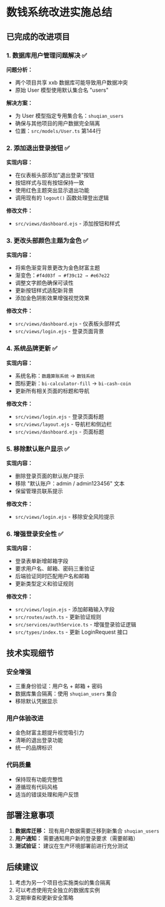 # 数钱系统改进实施总结

## 已完成的改进项目

### 1. 数据库用户管理问题解决 ✅

**问题分析：**
- 两个项目共享 xxb 数据库可能导致用户数据冲突
- 原始 User 模型使用默认集合名 "users"

**解决方案：**
- 为 User 模型指定专用集合名：`shuqian_users`
- 确保与其他项目的用户数据完全隔离
- 位置：`src/models/User.ts` 第144行

### 2. 添加退出登录按钮 ✅

**实现内容：**
- 在仪表板头部添加"退出登录"按钮
- 按钮样式与现有按钮保持一致
- 使用红色主题突出显示退出功能
- 调用现有的 `logout()` 函数处理登出逻辑

**修改文件：**
- `src/views/dashboard.ejs` - 添加按钮和样式

### 3. 更改头部颜色主题为金色 ✅

**实现内容：**
- 将紫色渐变背景更改为金色财富主题
- 渐变色：`#f4d03f → #f39c12 → #e67e22`
- 调整文字颜色确保可读性
- 更新按钮样式适配新背景
- 添加金色阴影效果增强视觉效果

**修改文件：**
- `src/views/dashboard.ejs` - 仪表板头部样式
- `src/views/login.ejs` - 登录页面背景

### 4. 系统品牌更新 ✅

**实现内容：**
- 系统名称：`数趣算账系统` → `数钱系统`
- 图标更新：`bi-calculator-fill` → `bi-cash-coin`
- 更新所有相关页面的标题和导航

**修改文件：**
- `src/views/login.ejs` - 登录页面标题
- `src/views/layout.ejs` - 导航栏和侧边栏
- `src/views/dashboard.ejs` - 页面标题

### 5. 移除默认账户显示 ✅

**实现内容：**
- 删除登录页面的默认账户提示
- 移除 "默认账户：admin / admin123456" 文本
- 保留管理员联系提示

**修改文件：**
- `src/views/login.ejs` - 移除安全风险提示

### 6. 增强登录安全性 ✅

**实现内容：**
- 登录表单新增邮箱字段
- 要求用户名、邮箱、密码三重验证
- 后端验证同时匹配用户名和邮箱
- 更新类型定义和验证规则

**修改文件：**
- `src/views/login.ejs` - 添加邮箱输入字段
- `src/routes/auth.ts` - 更新验证规则
- `src/services/authService.ts` - 增强登录验证逻辑
- `src/types/index.ts` - 更新 LoginRequest 接口

## 技术实现细节

### 安全增强
- 三重身份验证：用户名 + 邮箱 + 密码
- 数据库集合隔离：使用 `shuqian_users` 集合
- 移除默认凭据显示

### 用户体验改进
- 金色财富主题提升视觉吸引力
- 清晰的退出登录功能
- 统一的品牌标识

### 代码质量
- 保持现有功能完整性
- 遵循现有代码风格
- 适当的错误处理和用户反馈

## 部署注意事项

1. **数据库迁移：** 现有用户数据需要迁移到新集合 `shuqian_users`
2. **用户通知：** 需要通知用户新的登录要求（需要邮箱）
3. **测试验证：** 建议在生产环境部署前进行充分测试

## 后续建议

1. 考虑为另一个项目也实施类似的集合隔离
2. 可以考虑使用完全独立的数据库实例
3. 定期审查和更新安全策略
